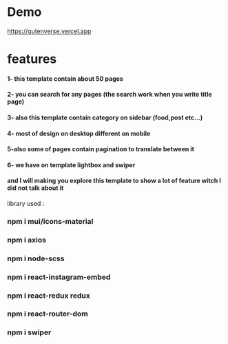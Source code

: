 

# Demo
https://gutenverse.vercel.app

# features
#### 1- this template contain about 50 pages
#### 2- you can search for any pages (the search work when you write title page)
#### 3- also this template contain category on sidebar (food,post etc...)
#### 4- most of design on desktop different on mobile
#### 5-also some of pages contain pagination to translate between it
#### 6- we have on template lightbox and swiper
#### and I will making you explore this template to show a lot of feature witch I did not talk about it

library used :
### npm i mui/icons-material
### npm i axios
### npm i node-scss
### npm i react-instagram-embed
### npm i react-redux redux
### npm i react-router-dom
### npm i swiper
